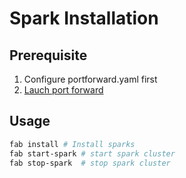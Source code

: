 # Spark Installation

## Prerequisite 

1. Configure portforward.yaml first
1. [Lauch port forward](../portforward/readme.md)

## Usage

```bash
fab install # Install sparks
fab start-spark # start spark cluster
fab stop-spark  # stop spark cluster
```
